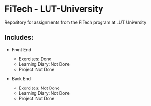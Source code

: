 # FiTech - LUT-University
Repository for assignments from the FiTech program at LUT University

## Includes:
- Front End 
  - Exercises: Done
  - Learning Diary: Not Done
  - Project: Not Done

- Back End 
  - Exercises: Not Done
  - Learning Diary: Not Done
  - Project: Not Done

